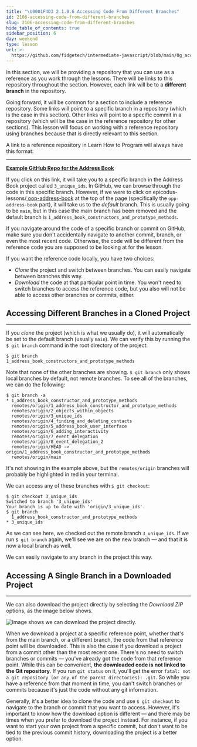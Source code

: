 ```yaml
---
title: "\U0001F4D3 2.1.0.6 Accessing Code From Different Branches"
id: 2106-accessing-code-from-different-branches
slug: 2106-accessing-code-from-different-branches
hide_table_of_contents: true
sidebar_position: 6
day: weekend
type: lesson
url: >-
  https://github.com/fidgetech/intermediate-javascript/blob/main/0g_accessing_different_branches_and_commits.md
---
```


In this section, we will be providing a repository that you can use as a reference as you work through the lessons. There will be links to this repository throughout the section. However, each link will be to a **different branch** in the repository.

Going forward, it will be common for a section to include a reference repository. Some links will point to a specific branch in a repository (which is the case in this section). Other links will point to a specific commit in a repository (which will be the case in the reference repository for other sections). This lesson will focus on working with a reference repository using branches because that is directly relevant to this section.

A link to a reference repository in Learn How to Program will always have this format:

---

**[<i class="glyphicon glyphicon-folder-open"></i>  Example GitHub Repo for the Address Book](https://github.com/epicodus-lessons/oop-address-book-v2/tree/3_unique_ids)**

If you click on this link, it will take you to a specific branch in the Address Book project called `3_unique_ids`. In GitHub, we can browse through the code in this specific branch. However, if we were to click on epicodus-lessons/[
oop-address-book](https://github.com/epicodus-lessons/oop-address-book-v2) at the top of the page (specifically the `opp-address-book` part), it will take us to the _default_ branch. This is usually going to be `main`, but in this case the main branch has been removed and the default branch is `1_address_book_constructors_and_prototype_methods`.

If you navigate around the code of a specific branch or commit on GitHub, make sure you don't accidentally navigate to another commit, branch, or even the most recent code. Otherwise, the code will be different from the reference code you are supposed to be looking at for the lesson.

If you want the reference code locally, you have two choices:

* _Clone_ the project and switch between branches. You can easily navigate between branches this way.
* _Download_ the code at that particular point in time. You won't need to switch branches to access the reference code, but you also will not be able to access other branches or commits, either.

## Accessing Different Branches in a Cloned Project 
---

If you _clone_ the project (which is what we usually do), it will automatically be set to the default branch (usually `main`). We can verify this by running the `$ git branch` command in the root directory of the project:

```shell
$ git branch
1_address_book_constructors_and_prototype_methods
```

Note that none of the other branches are showing. `$ git branch` only shows local branches by default, not remote branches. To see all of the branches, we can do the following:

```shell
$ git branch -a
* 1_address_book_constructor_and_prototype_methods
  remotes/origin/1_address_book_constructor_and_prototype_methods
  remotes/origin/2_objects_within_objects
  remotes/origin/3_unique_ids
  remotes/origin/4_finding_and_deleting_contacts
  remotes/origin/5_address_book_user_interface
  remotes/origin/6_adding_interactivity
  remotes/origin/7_event_delegation
  remotes/origin/8_event_delegation_2
  remotes/origin/HEAD -> origin/1_address_book_constructor_and_prototype_methods
  remotes/origin/main
```

It's not showing in the example above, but the `remotes/origin` branches will probably be highlighted in red in your terminal.

We can access any of these branches with `$ git checkout`:

```shell
$ git checkout 3_unique_ids
Switched to branch '3_unique_ids'
Your branch is up to date with 'origin/3_unique_ids'.
$ git branch
  1_address_book_constructor_and_prototype_methods
* 3_unique_ids
```

As we can see here, we checked out the remote branch `3_unique_ids`. If we run `$ git branch` again, we'll see we are on the new branch — and that it is now a local branch as well.

We can easily navigate to any branch in the project this way.

## Accessing A Single Branch in a Downloaded Project 
---

We can also download the project directly by selecting the _Download ZIP_ options, as the image below shows.

![Image shows we can download the project directly.](https://learnhowtoprogram.s3.us-west-2.amazonaws.com/Intermediate+JavaScript/Object-Oriented-JavaScript-2020/download-zip.png)

When we download a project at a specific reference point, whether that's from the main branch, or a different branch, the code from that reference point will be downloaded. This is also the case if you download a project from a commit other than the most recent one. There's no need to switch branches or commits — you've already got the code from that reference point. While this can be convenient, **the downloaded code is not linked to the Git repository**. If you run `git status` on it, you'll get the error `fatal: not a git repository (or any of the parent directories): .git`. So while you have a reference from that moment in time, you can't switch branches or commits because it's just the code without any git information.

Generally, it's a better idea to clone the code and use `$ git checkout` to navigate to the branch or commit that you want to access. However, it's important to know how the download option is different — and there may be times when you prefer to download the project instead. For instance, if you want to start your own project from a specific commit, but don't want to be tied to the previous commit history, downloading the project is a better option.
